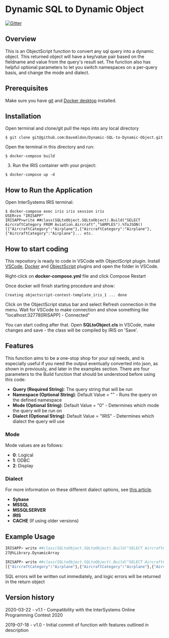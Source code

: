 # Dynamic SQL to Dynamic Object

[![Gitter](https://img.shields.io/badge/Available%20on-Intersystems%20Open%20Exchange-00b2a9.svg)](https://openexchange.intersystems.com/package/Dynamic-SQL-to-Dynamic-Object)

## Overview

This is an ObjectScript function to convert any sql query into a dynamic object. This returned object will have a key/value pair based on the fieldname and value from the query's result set. The function also has helpful optional parameters to let you switch namespaces on a per-query basis, and change the mode and dialect.

## Prerequisites

Make sure you have [git](https://git-scm.com/book/en/v2/Getting-Started-Installing-Git) and [Docker desktop](https://www.docker.com/products/docker-desktop) installed.

## Installation 

Open terminal and clone/git pull the repo into any local directory

```
$ git clone git@github.com:DaveAldon/Dynamic-SQL-to-Dynamic-Object.git
```

Open the terminal in this directory and run:

```
$ docker-compose build
```

3. Run the IRIS container with your project:

```
$ docker-compose up -d
```

## How to Run the Application

Open InterSystems IRIS terminal:

```
$ docker-compose exec iris iris session iris
USER>zn "IRISAPP"
IRISAPP>write ##class(SQLtoObject.SQLtoObject).Build("SELECT AircraftCategory FROM Aviation.Aircraft","SAMPLES").%ToJSON()
[{"AircraftCategory":"Airplane"},{"AircraftCategory":"Airplane"},{"AircraftCategory":"Airplane"}... etc.
```

## How to start coding

This repository is ready to code in VSCode with ObjectScript plugin.
Install [VSCode](https://code.visualstudio.com/), [Docker](https://marketplace.visualstudio.com/items?itemName=ms-azuretools.vscode-docker) and [ObjectScript](https://marketplace.visualstudio.com/items?itemName=daimor.vscode-objectscript) plugins and open the folder in VSCode.

Right-click on **docker-compose.yml** file and click Compose Restart

Once docker will finish starting procedure and show:

```
Creating objectscript-contest-template_iris_1 ... done
```

Click on the ObjectScript status bar and select Refresh connection in the menu.
Wait for VSCode to make connection and show something like "localhost:32778[IRISAPP] - Connected"

You can start coding after that. Open **SQLtoObject.cls** in VSCode, make changes and save - the class will be compiled by IRIS on 'Save'.

## Features

This function aims to be a one-stop shop for your sql needs, and is especially useful if you need the output eventually converted into json, as shown in previously, and later in the examples section. There are four parameters to the Build function that should be understood before using this code:

* **Query (Required String)**: The query string that will be run
* **Namespace (Optional String)**: Default Value = "" - Runs the query on the defined namespace
* **Mode (Optional String)**: Default Value = "0" - Determines which mode the query will be run on
* **Dialect (Optional String)**: Default Value = "IRIS" - Determines which dialect the query will use

### Mode

Mode values are as follows:
* **0**: Logical
* **1**: ODBC
* **2**: Display

### Dialect

For more information on these different dialect options, see [this article](https://irisdocs.intersystems.com/irislatest/csp/docbook/DocBook.UI.Page.cls?KEY=GSQL_dynsql#GSQL_dynsql_dialect).
* **Sybase**
* **MSSQL**
* **MSSQLSERVER**
* **IRIS**
* **CACHE** (If using older versions)

## Example Usage

```sh
IRISAPP> write ##class(SQLtoObject.SQLtoObject).Build("SELECT AircraftCategory FROM Aviation.Aircraft","SAMPLES")
27@%Library.DynamicArray

IRISAPP> write ##class(SQLtoObject.SQLtoObject).Build("SELECT AircraftCategory FROM Aviation.Aircraft","SAMPLES").%ToJSON()
[{"AircraftCategory":"Airplane"},{"AircraftCategory":"Airplane"},{"AircraftCategory":"Airplane"}... etc.
```

SQL errors will be written out immediately, and logic errors will be returned in the return object

## Version history

2020-03-22 - v1.1 - Compatibility with the InterSystems Online Programming Contest 2020

2019-07-18 - v1.0 - Initial commit of function with features outlined in description
